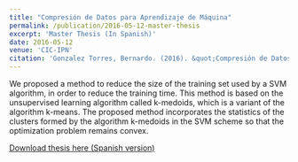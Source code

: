 ```yaml
---
title: "Compresión de Datos para Aprendizaje de Máquina"
permalink: /publication/2016-05-12-master-thesis
excerpt: 'Master Thesis (In Spanish)'
date: 2016-05-12
venue: 'CIC-IPN'
citation: 'Gonzalez Torres, Bernardo. (2016). &quot;Compresión de Datos para Aprendizaje de Máquina.&quot;'
---
```

We proposed a method to reduce the size of the training set used by a SVM algorithm, in order to reduce the training time. This method is based on the unsupervised learning algorithm called k-medoids, which is a variant of the algorithm k-means. The proposed method incorporates the statistics of the clusters formed by the algorithm k-medoids in the SVM scheme so that the optimization problem remains convex.

[Download thesis here (Spanish version)](http://BernardoGonzalez.github.io/files/master_thesis_bernardo.pdf)
